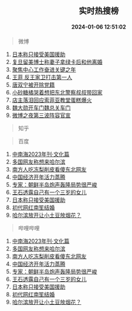 <div align="center"><h2>实时热搜榜</h2><h4>2024-01-06 12:51:02</h4></div>

> 微博  

1. [日本称只接受美国援助](https://s.weibo.com/weibo?q=%23%E6%97%A5%E6%9C%AC%E7%A7%B0%E5%8F%AA%E6%8E%A5%E5%8F%97%E7%BE%8E%E5%9B%BD%E6%8F%B4%E5%8A%A9%23&t=31&band_rank=1&Refer=top)<br />
2. [复旦留美博士称妻子拿绿卡后和他离婚](https://s.weibo.com/weibo?q=%23%E5%A4%8D%E6%97%A6%E7%95%99%E7%BE%8E%E5%8D%9A%E5%A3%AB%E7%A7%B0%E5%A6%BB%E5%AD%90%E6%8B%BF%E7%BB%BF%E5%8D%A1%E5%90%8E%E5%92%8C%E4%BB%96%E7%A6%BB%E5%A9%9A%23&t=31&band_rank=2&Refer=top)<br />
3. [聚焦中心工作奋进关键之年](https://s.weibo.com/weibo?q=%23%E8%81%9A%E7%84%A6%E4%B8%AD%E5%BF%83%E5%B7%A5%E4%BD%9C%E5%A5%8B%E8%BF%9B%E5%85%B3%E9%94%AE%E4%B9%8B%E5%B9%B4%23&t=31&band_rank=3&Refer=top)<br />
4. [王菲 反王家卫打击第一人](https://s.weibo.com/weibo?q=%E7%8E%8B%E8%8F%B2%20%E5%8F%8D%E7%8E%8B%E5%AE%B6%E5%8D%AB%E6%89%93%E5%87%BB%E7%AC%AC%E4%B8%80%E4%BA%BA&t=31&band_rank=4&Refer=top)<br />
5. [唐双宁被开除党籍](https://s.weibo.com/weibo?q=%23%E5%94%90%E5%8F%8C%E5%AE%81%E8%A2%AB%E5%BC%80%E9%99%A4%E5%85%9A%E7%B1%8D%23&t=31&band_rank=5&Refer=top)<br />
6. [小砂糖橘哭着想把东北警察叔叔带回家](https://s.weibo.com/weibo?q=%23%E5%B0%8F%E7%A0%82%E7%B3%96%E6%A9%98%E5%93%AD%E7%9D%80%E6%83%B3%E6%8A%8A%E4%B8%9C%E5%8C%97%E8%AD%A6%E5%AF%9F%E5%8F%94%E5%8F%94%E5%B8%A6%E5%9B%9E%E5%AE%B6%23&t=31&band_rank=6&Refer=top)<br />
7. [店主落泪回应索菲亚教堂蛋糕爆火](https://s.weibo.com/weibo?q=%23%E5%BA%97%E4%B8%BB%E8%90%BD%E6%B3%AA%E5%9B%9E%E5%BA%94%E7%B4%A2%E8%8F%B2%E4%BA%9A%E6%95%99%E5%A0%82%E8%9B%8B%E7%B3%95%E7%88%86%E7%81%AB%23&t=31&band_rank=7&Refer=top)<br />
8. [魏大勋开车门魏总关车门](https://s.weibo.com/weibo?q=%23%E9%AD%8F%E5%A4%A7%E5%8B%8B%E5%BC%80%E8%BD%A6%E9%97%A8%E9%AD%8F%E6%80%BB%E5%85%B3%E8%BD%A6%E9%97%A8%23&t=31&band_rank=8&Refer=top)<br />
9. [微博之夜第三波阵容官宣](https://s.weibo.com/weibo?q=%23%E5%BE%AE%E5%8D%9A%E4%B9%8B%E5%A4%9C%E7%AC%AC%E4%B8%89%E6%B3%A2%E9%98%B5%E5%AE%B9%E5%AE%98%E5%AE%A3%23&t=31&band_rank=9&Refer=top)<br />

> 知乎  


> 百度  

1. [中南海2023年刊·文化篇](https://www.baidu.com/s?wd=%E4%B8%AD%E5%8D%97%E6%B5%B72023%E5%B9%B4%E5%88%8A%C2%B7%E6%96%87%E5%8C%96%E7%AF%87&sa=fyb_news&rsv_dl=fyb_news)<br />
2. [多国网友称想来哈尔滨](https://www.baidu.com/s?wd=%E5%A4%9A%E5%9B%BD%E7%BD%91%E5%8F%8B%E7%A7%B0%E6%83%B3%E6%9D%A5%E5%93%88%E5%B0%94%E6%BB%A8&sa=fyb_news&rsv_dl=fyb_news)<br />
3. [南方人吃冻梨削皮看傻东北网友](https://www.baidu.com/s?wd=%E5%8D%97%E6%96%B9%E4%BA%BA%E5%90%83%E5%86%BB%E6%A2%A8%E5%89%8A%E7%9A%AE%E7%9C%8B%E5%82%BB%E4%B8%9C%E5%8C%97%E7%BD%91%E5%8F%8B&sa=fyb_news&rsv_dl=fyb_news)<br />
4. [中国经济开年活力蒸腾](https://www.baidu.com/s?wd=%E4%B8%AD%E5%9B%BD%E7%BB%8F%E6%B5%8E%E5%BC%80%E5%B9%B4%E6%B4%BB%E5%8A%9B%E8%92%B8%E8%85%BE&sa=fyb_news&rsv_dl=fyb_news)<br />
5. [专家：朝鲜半岛炮声轰隆局势很严峻](https://www.baidu.com/s?wd=%E4%B8%93%E5%AE%B6%EF%BC%9A%E6%9C%9D%E9%B2%9C%E5%8D%8A%E5%B2%9B%E7%82%AE%E5%A3%B0%E8%BD%B0%E9%9A%86%E5%B1%80%E5%8A%BF%E5%BE%88%E4%B8%A5%E5%B3%BB&sa=fyb_news&rsv_dl=fyb_news)<br />
6. [王石透露自己有一个三岁的女儿](https://www.baidu.com/s?wd=%E7%8E%8B%E7%9F%B3%E9%80%8F%E9%9C%B2%E8%87%AA%E5%B7%B1%E6%9C%89%E4%B8%80%E4%B8%AA%E4%B8%89%E5%B2%81%E7%9A%84%E5%A5%B3%E5%84%BF&sa=fyb_news&rsv_dl=fyb_news)<br />
7. [日本称只接受美国援助](https://www.baidu.com/s?wd=%E6%97%A5%E6%9C%AC%E7%A7%B0%E5%8F%AA%E6%8E%A5%E5%8F%97%E7%BE%8E%E5%9B%BD%E6%8F%B4%E5%8A%A9&sa=fyb_news&rsv_dl=fyb_news)<br />
8. [初代网红南笙结婚](https://www.baidu.com/s?wd=%E5%88%9D%E4%BB%A3%E7%BD%91%E7%BA%A2%E5%8D%97%E7%AC%99%E7%BB%93%E5%A9%9A&sa=fyb_news&rsv_dl=fyb_news)<br />
9. [哈尔滨放开让小土豆放烟花？](https://www.baidu.com/s?wd=%E5%93%88%E5%B0%94%E6%BB%A8%E6%94%BE%E5%BC%80%E8%AE%A9%E5%B0%8F%E5%9C%9F%E8%B1%86%E6%94%BE%E7%83%9F%E8%8A%B1%EF%BC%9F&sa=fyb_news&rsv_dl=fyb_news)<br />

> 哔哩哔哩  

1. [中南海2023年刊·文化篇](https://www.baidu.com/s?wd=%E4%B8%AD%E5%8D%97%E6%B5%B72023%E5%B9%B4%E5%88%8A%C2%B7%E6%96%87%E5%8C%96%E7%AF%87&sa=fyb_news&rsv_dl=fyb_news)<br />
2. [多国网友称想来哈尔滨](https://www.baidu.com/s?wd=%E5%A4%9A%E5%9B%BD%E7%BD%91%E5%8F%8B%E7%A7%B0%E6%83%B3%E6%9D%A5%E5%93%88%E5%B0%94%E6%BB%A8&sa=fyb_news&rsv_dl=fyb_news)<br />
3. [南方人吃冻梨削皮看傻东北网友](https://www.baidu.com/s?wd=%E5%8D%97%E6%96%B9%E4%BA%BA%E5%90%83%E5%86%BB%E6%A2%A8%E5%89%8A%E7%9A%AE%E7%9C%8B%E5%82%BB%E4%B8%9C%E5%8C%97%E7%BD%91%E5%8F%8B&sa=fyb_news&rsv_dl=fyb_news)<br />
4. [中国经济开年活力蒸腾](https://www.baidu.com/s?wd=%E4%B8%AD%E5%9B%BD%E7%BB%8F%E6%B5%8E%E5%BC%80%E5%B9%B4%E6%B4%BB%E5%8A%9B%E8%92%B8%E8%85%BE&sa=fyb_news&rsv_dl=fyb_news)<br />
5. [专家：朝鲜半岛炮声轰隆局势很严峻](https://www.baidu.com/s?wd=%E4%B8%93%E5%AE%B6%EF%BC%9A%E6%9C%9D%E9%B2%9C%E5%8D%8A%E5%B2%9B%E7%82%AE%E5%A3%B0%E8%BD%B0%E9%9A%86%E5%B1%80%E5%8A%BF%E5%BE%88%E4%B8%A5%E5%B3%BB&sa=fyb_news&rsv_dl=fyb_news)<br />
6. [王石透露自己有一个三岁的女儿](https://www.baidu.com/s?wd=%E7%8E%8B%E7%9F%B3%E9%80%8F%E9%9C%B2%E8%87%AA%E5%B7%B1%E6%9C%89%E4%B8%80%E4%B8%AA%E4%B8%89%E5%B2%81%E7%9A%84%E5%A5%B3%E5%84%BF&sa=fyb_news&rsv_dl=fyb_news)<br />
7. [日本称只接受美国援助](https://www.baidu.com/s?wd=%E6%97%A5%E6%9C%AC%E7%A7%B0%E5%8F%AA%E6%8E%A5%E5%8F%97%E7%BE%8E%E5%9B%BD%E6%8F%B4%E5%8A%A9&sa=fyb_news&rsv_dl=fyb_news)<br />
8. [初代网红南笙结婚](https://www.baidu.com/s?wd=%E5%88%9D%E4%BB%A3%E7%BD%91%E7%BA%A2%E5%8D%97%E7%AC%99%E7%BB%93%E5%A9%9A&sa=fyb_news&rsv_dl=fyb_news)<br />
9. [哈尔滨放开让小土豆放烟花？](https://www.baidu.com/s?wd=%E5%93%88%E5%B0%94%E6%BB%A8%E6%94%BE%E5%BC%80%E8%AE%A9%E5%B0%8F%E5%9C%9F%E8%B1%86%E6%94%BE%E7%83%9F%E8%8A%B1%EF%BC%9F&sa=fyb_news&rsv_dl=fyb_news)<br />
